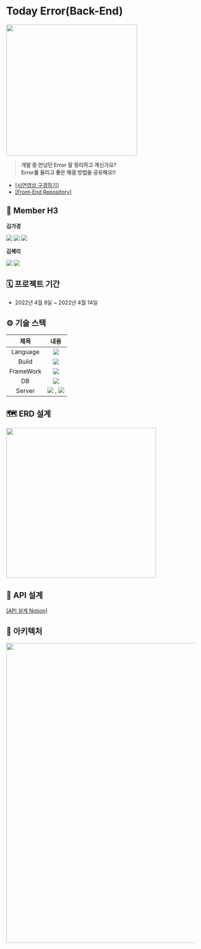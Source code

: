 # Today Error(Back-End)
<img src="https://user-images.githubusercontent.com/98294357/164405876-6fce0b10-d224-4297-a91a-9de6218cec24.png" width="350">

>**개발 중 만났던 Error 잘 정리하고 계신가요?  
>Error를 올리고 좋은 해결 방법을 공유해요!!**

- [\[시연영상 구경하기\]](https://www.youtube.com/watch?v=FSioCT4Zne4&t=3s) 
- [\[Front-End Repository\]](https://github.com/TodayError/TodayErrorFrontReact)
  
## 👥 Member H3

**김가경**
<p>
  
[<img src="https://img.shields.io/badge/Github-181717?style=flat-square&logo=Github&logoColor=white">](https://github.com/GYMMX)
<img src="https://img.shields.io/badge/React-61DAFB?style=flat-square&logo=React&logoColor=white"/> 
<img src="https://img.shields.io/badge/PhotoShop-31A8FF?style=flat-square&logo=AdobePhotoshop&logoColor=white"/>
</p>

**김혜리**
<p>
  
[<img src="https://img.shields.io/badge/Github-181717?style=flat-square&logo=Github&logoColor=white">](https://github.com/hyeri-hi5)
<img src="https://img.shields.io/badge/React-61DAFB?style=flat-square&logo=React&logoColor=white"/> 
</p>

## 🗓 프로젝트 기간
- 2022년 4월 8일 ~ 2022년 4월 14일

## ⚙️ 기술 스택

|제목|내용|
|:---:|:---:|
|Language|<img src="https://img.shields.io/badge/React-61DAFB?style=flat-square&logo=React&logoColor=white"/> |
|Build|<img src="https://img.shields.io/badge/Gralde-02303A?style=flat-square&logo=Gradle&logoColor=white"/>|
|FrameWork|<img src="https://img.shields.io/badge/SpringBoot-6DB33F?style=flat-square&logo=springboot&logoColor=white"/>|
|DB|<img src="https://img.shields.io/badge/MySQL-4479A1?style=flat-square&logo=MySQL&logoColor=white"/>|
|Server|<img src="https://img.shields.io/badge/Amazon AWS-232F3E?style=flat-square&logo=Amazon AWS&logoColor=white"/> , <img src="https://img.shields.io/badge/Amazon S3-569A31?style=flat-square&logo=Amazon S3&logoColor=white"/>|

## 🗺 ERD 설계
<img src="https://user-images.githubusercontent.com/89297942/163099424-f8e29d37-1a53-4cab-af1a-ba24d1aae123.png" width="400">

## 📌 API 설계
[\[API 설계 Notion\]](https://www.notion.so/API-a825b104631046bebc938960d1b206be)

## 🧩 아키텍처
<img src="https://user-images.githubusercontent.com/67248249/163121619-6a2665cb-c4a7-45ba-9743-191b5031410a.png" width="800"> 




